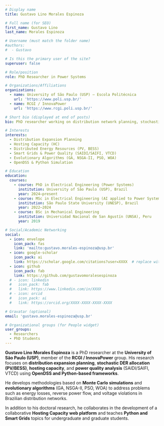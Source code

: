 ```yaml
---
# Display name
title: Gustavo Lino Morales Espinoza

# Full name (for SEO)
first_name: Gustavo Lino
last_name: Morales Espinoza

# Username (must match the folder name)
#authors:
#  - Gustavo

# Is this the primary user of the site?
superuser: false

# Role/position
role: PhD Researcher in Power Systems

# Organizations/Affiliations
organizations:
  - name: University of São Paulo (USP) – Escola Politécnica
    url: 'https://www.poli.usp.br/'
  - name: RCGI / InnovaPower
    url: 'https://www.rcgi.poli.usp.br/'

# Short bio (displayed at end of posts)
bio: PhD researcher working on distribution network planning, stochastic DER allocation, hosting capacity, and power quality using OpenDSS and Python.

# Interests
interests:
  - Distribution Expansion Planning
  - Hosting Capacity (HC)
  - Distributed Energy Resources (PV, BESS)
  - Smart Grids & Power Quality (SAIDI/SAIFI, VTCD)
  - Evolutionary Algorithms (GA, NSGA-II, PSO, WOA)
  - OpenDSS & Python Simulation

# Education
education:
  courses:
    - course: PhD in Electrical Engineering (Power Systems)
      institution: University of São Paulo (USP), Brazil
      year: 2024–present
    - course: MSc in Electrical Engineering (AI applied to Power Systems)
      institution: São Paulo State University (UNESP), Brazil
      year: 2022–2024
    - course: BSc in Mechanical Engineering
      institution: Universidad Nacional de San Agustín (UNSA), Peru
      year: 2019

# Social/Academic Networking
social:
  - icon: envelope
    icon_pack: fas
    link: 'mailto:gustavo.morales-espinoza@usp.br'
  - icon: google-scholar
    icon_pack: ai
    link: https://scholar.google.com/citations?user=XXXX  # replace with your profile
  - icon: github
    icon_pack: fab
    link: https://github.com/gustavomoralesespinoza
  # - icon: linkedin
  #   icon_pack: fab
  #   link: https://www.linkedin.com/in/XXXX
  # - icon: orcid
  #   icon_pack: ai
  #   link: https://orcid.org/XXXX-XXXX-XXXX-XXXX

# Gravatar (optional)
email: 'gustavo.morales-espinoza@usp.br'

# Organizational groups (for People widget)
user_groups:
  - Researchers
  - PhD Students
---
```


**Gustavo Lino Morales Espinoza** is a PhD researcher at the **University of São Paulo (USP)**, member of the **RCGI / InnovaPower** group. His research focuses on **distribution expansion planning**, **stochastic DER allocation (PV/BESS)**, **hosting capacity**, and **power quality analysis** (SAIDI/SAIFI, VTCD) using **OpenDSS and Python-based frameworks**.

He develops methodologies based on **Monte Carlo simulations** and **evolutionary algorithms** (GA, NSGA-II, PSO, WOA) to address problems such as energy losses, reverse power flow, and voltage violations in Brazilian distribution networks.

In addition to his doctoral research, he collaborates in the development of a collaborative **Hosting Capacity web platform** and teaches **Python and Smart Grids** topics for undergraduate and graduate students.
